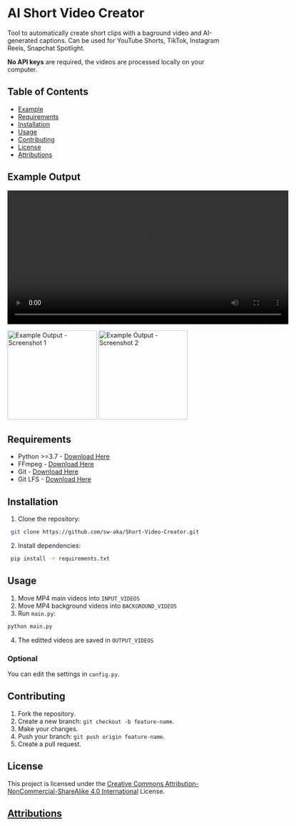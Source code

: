 # AI Short Video Creator 
Tool to automatically create short clips with a baground video and AI-generated captions.
Can be used for YouTube Shorts, TikTok, Instagram Reels, Snapchat Spotlight.

**No API keys** are required, the videos are processed locally on your computer.


## Table of Contents
- [Example](#example-output)
- [Requirements](#requirements)
- [Installation](#installation)
- [Usage](#usage)
- [Contributing](#contributing)
- [License](#license)
- [Attributions](ATTRIBUTIONS.md)

## Example Output
<video width="630" height="300" src="https://github.com/user-attachments/assets/f9e787e9-8de8-48da-9303-956cd58a45f0.mp4" title="Example Output"></video>

<img src="https://github.com/user-attachments/assets/86b149d3-55f2-4e74-b51f-b607a781dc22" width="200" title="Example Output - Screenshot 1"/>
<img src="https://github.com/user-attachments/assets/0a59928f-fe80-4da9-946d-06a0ec6d1660" width="200" title="Example Output - Screenshot 2"/>

## Requirements
- Python >=3.7 - [Download Here](https://www.python.org/downloads)
- FFmpeg - [Download Here](https://ffmpeg.org/download.html)
- Git - [Download Here](https://git-scm.com/downloads)
- Git LFS - [Download Here](https://docs.github.com/en/repositories/working-with-files/managing-large-files/installing-git-large-file-storage)


## Installation
1. Clone the repository:
```bash
 git clone https://github.com/sw-aka/Short-Video-Creator.git
```

2. Install dependencies:
```bash
 pip install -r requirements.txt
 ```

## Usage
1. Move MP4 main videos into ```INPUT_VIDEOS```
2. Move MP4 background videos into ```BACKGROUND_VIDEOS```
3. Run ```main.py```:
 ```bash
 python main.py
 ```
4. The editted videos are saved in ```OUTPUT_VIDEOS```

### Optional
You can edit the settings in ```config.py```.


## Contributing
1. Fork the repository.
2. Create a new branch: `git checkout -b feature-name`.
3. Make your changes.
4. Push your branch: `git push origin feature-name`.
5. Create a pull request.


## License
This project is licensed under the [Creative Commons Attribution-NonCommercial-ShareAlike 4.0 International](LICENSE.md) License.

## [**Attributions**](ATTRIBUTIONS.md)

